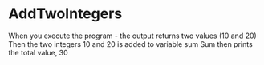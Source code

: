 # AddTwoIntegers
When you execute the program - the output returns two values (10 and 20)
Then the two integers 10 and 20 is added to variable sum
Sum then prints the total value, 30
